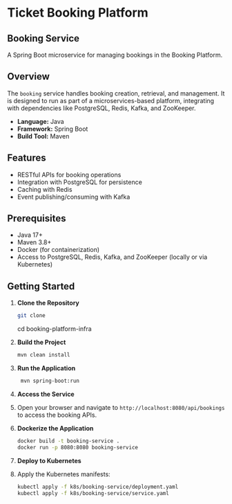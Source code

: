 # Ticket Booking Platform
## Booking Service

A Spring Boot microservice for managing bookings in the Booking Platform.

## Overview

The `booking` service handles booking creation, retrieval, and management. It is designed to run as part of a microservices-based platform, integrating with dependencies like PostgreSQL, Redis, Kafka, and ZooKeeper.

- **Language:** Java
- **Framework:** Spring Boot
- **Build Tool:** Maven

## Features

- RESTful APIs for booking operations
- Integration with PostgreSQL for persistence
- Caching with Redis
- Event publishing/consuming with Kafka

## Prerequisites

- Java 17+
- Maven 3.8+
- Docker (for containerization)
- Access to PostgreSQL, Redis, Kafka, and ZooKeeper (locally or via Kubernetes)

## Getting Started
1. **Clone the Repository**
   ```sh
   git clone
   ```
   
    cd booking-platform-infra
2. **Build the Project**
   ```sh
   mvn clean install
   ```
3. **Run the Application**
   ```sh
    mvn spring-boot:run
    ```
4. **Access the Service**
5. Open your browser and navigate to `http://localhost:8080/api/bookings` to access the booking APIs.
6. **Dockerize the Application**
   ```sh
   docker build -t booking-service .
   docker run -p 8080:8080 booking-service
   ```
7. **Deploy to Kubernetes**
8. Apply the Kubernetes manifests:
   ```sh
   kubectl apply -f k8s/booking-service/deployment.yaml
   kubectl apply -f k8s/booking-service/service.yaml
   ```

